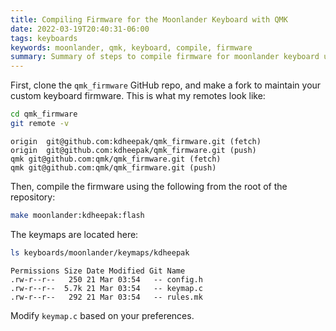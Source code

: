 ```yaml
---
title: Compiling Firmware for the Moonlander Keyboard with QMK
date: 2022-03-19T20:40:31-06:00
tags: keyboards
keywords: moonlander, qmk, keyboard, compile, firmware
summary: Summary of steps to compile firmware for moonlander keyboard using QMK
---
```


First, clone the `qmk_firmware` GitHub repo, and make a fork to maintain your custom keyboard firmware.
This is what my remotes look like:

```bash
cd qmk_firmware
git remote -v
```

```
origin	git@github.com:kdheepak/qmk_firmware.git (fetch)
origin	git@github.com:kdheepak/qmk_firmware.git (push)
qmk	git@github.com:qmk/qmk_firmware.git (fetch)
qmk	git@github.com:qmk/qmk_firmware.git (push)
```

Then, compile the firmware using the following from the root of the repository:

```bash
make moonlander:kdheepak:flash
```

The keymaps are located here:

```bash
ls keyboards/moonlander/keymaps/kdheepak
```

```
Permissions Size Date Modified Git Name
.rw-r--r--   250 21 Mar 03:54   -- config.h
.rw-r--r--  5.7k 21 Mar 03:54   -- keymap.c
.rw-r--r--   292 21 Mar 03:54   -- rules.mk
```

Modify `keymap.c` based on your preferences.
